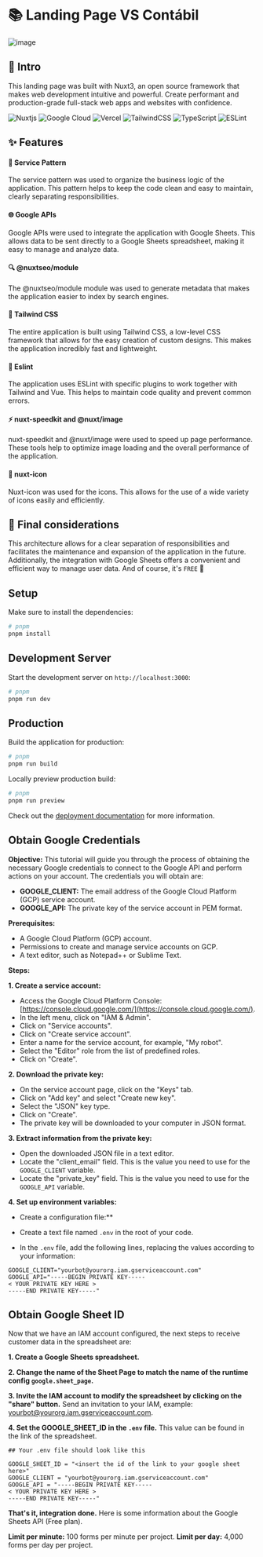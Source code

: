 # 📚 Landing Page VS Contábil

![image](https://github.com/TutorFx/vs-contabil/assets/26338224/355a0159-89ad-404c-806d-88f830fd7ab6)

## 🚀 Intro

This landing page was built with Nuxt3, an open source framework that makes web development intuitive and powerful.
Create performant and production-grade full-stack web apps and websites with confidence.

![Nuxtjs](https://img.shields.io/badge/Nuxt-002E3B?style=for-the-badge&logo=nuxtdotjs&logoColor=#00DC82)
![Google Cloud](https://img.shields.io/badge/GoogleCloud-%234285F4.svg?style=for-the-badge&logo=google-cloud&logoColor=white)
![Vercel](https://img.shields.io/badge/vercel-%23000000.svg?style=for-the-badge&logo=vercel&logoColor=white)
![TailwindCSS](https://img.shields.io/badge/tailwindcss-%2338B2AC.svg?style=for-the-badge&logo=tailwind-css&logoColor=white)
![TypeScript](https://img.shields.io/badge/typescript-%23007ACC.svg?style=for-the-badge&logo=typescript&logoColor=white)
![ESLint](https://img.shields.io/badge/ESLint-4B3263?style=for-the-badge&logo=eslint&logoColor=white)

## ✨ Features

#### 🧩 Service Pattern

The service pattern was used to organize the business logic of the application. This pattern helps to keep the code clean and easy to maintain, clearly separating responsibilities.

#### 🌐 Google APIs

Google APIs were used to integrate the application with Google Sheets. This allows data to be sent directly to a Google Sheets spreadsheet, making it easy to manage and analyze data.

#### 🔍 @nuxtseo/module

The @nuxtseo/module module was used to generate metadata that makes the application easier to index by search engines.

#### 🎨 Tailwind CSS

The entire application is built using Tailwind CSS, a low-level CSS framework that allows for the easy creation of custom designs. This makes the application incredibly fast and lightweight.

#### 📏 Eslint

The application uses ESLint with specific plugins to work together with Tailwind and Vue. This helps to maintain code quality and prevent common errors.

#### ⚡ nuxt-speedkit and @nuxt/image

nuxt-speedkit and @nuxt/image were used to speed up page performance. These tools help to optimize image loading and the overall performance of the application.

#### 🎉 nuxt-icon

Nuxt-icon was used for the icons. This allows for the use of a wide variety of icons easily and efficiently.

## 🎯 Final considerations

This architecture allows for a clear separation of responsibilities and facilitates the maintenance and expansion of the application in the future. Additionally, the integration with Google Sheets offers a convenient and efficient way to manage user data. And of course, it's `FREE` 💸


## Setup

Make sure to install the dependencies:

```bash
# pnpm
pnpm install
```

## Development Server

Start the development server on `http://localhost:3000`:

```bash
# pnpm
pnpm run dev
```

## Production

Build the application for production:

```bash
# pnpm
pnpm run build
```

Locally preview production build:

```bash
# pnpm
pnpm run preview
```

Check out the [deployment documentation](https://nuxt.com/docs/getting-started/deployment) for more information.

## Obtain Google Credentials

**Objective:** This tutorial will guide you through the process of obtaining the necessary Google credentials to connect to the Google API and perform actions on your account. The credentials you will obtain are:

* **GOOGLE_CLIENT:** The email address of the Google Cloud Platform (GCP) service account.
* **GOOGLE_API:** The private key of the service account in PEM format.

**Prerequisites:**

* A Google Cloud Platform (GCP) account.
* Permissions to create and manage service accounts on GCP.
* A text editor, such as Notepad++ or Sublime Text.

**Steps:**

**1. Create a service account:**

* Access the Google Cloud Platform Console: [https://console.cloud.google.com/](https://console.cloud.google.com/).
* In the left menu, click on "IAM & Admin".
* Click on "Service accounts".
* Click on "Create service account".
* Enter a name for the service account, for example, "My robot".
* Select the "Editor" role from the list of predefined roles.
* Click on "Create".

**2. Download the private key:**

* On the service account page, click on the "Keys" tab.
* Click on "Add key" and select "Create new key".
* Select the "JSON" key type.
* Click on "Create".
* The private key will be downloaded to your computer in JSON format.

**3. Extract information from the private key:**

* Open the downloaded JSON file in a text editor.
* Locate the "client_email" field. This is the value you need to use for the `GOOGLE_CLIENT` variable.
* Locate the "private_key" field. This is the value you need to use for the `GOOGLE_API` variable.

**4. Set up environment variables:**

* Create a configuration file:**

* Create a text file named `.env` in the root of your code.
* In the `.env` file, add the following lines, replacing the values according to your information:

```
GOOGLE_CLIENT="yourbot@yourorg.iam.gserviceaccount.com"
GOOGLE_API="-----BEGIN PRIVATE KEY-----
< YOUR PRIVATE KEY HERE >
-----END PRIVATE KEY-----"
```

## Obtain Google Sheet ID

Now that we have an IAM account configured, the next steps to receive customer data in the spreadsheet are:

**1. Create a Google Sheets spreadsheet.**

**2. Change the name of the Sheet Page to match the name of the runtime config `google.sheet_page`.**

**3. Invite the IAM account to modify the spreadsheet by clicking on the "share" button.** Send an invitation to your IAM, example: yourbot@yourorg.iam.gserviceaccount.com.

**4. Set the GOOGLE_SHEET_ID in the `.env` file.** This value can be found in the link of the spreadsheet.

```
## Your .env file should look like this

GOOGLE_SHEET_ID = "<insert the id of the link to your google sheet here>"
GOOGLE_CLIENT = "yourbot@yourorg.iam.gserviceaccount.com"
GOOGLE_API = "-----BEGIN PRIVATE KEY-----
< YOUR PRIVATE KEY HERE >
-----END PRIVATE KEY-----"
```

**That's it, integration done.** Here is some information about the Google Sheets API (Free plan).

**Limit per minute:** 100 forms per minute per project.
**Limit per day:** 4,000 forms per day per project.

